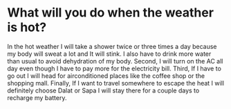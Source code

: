 # What will you do when the weather is hot?
In the hot weather I will take a shower twice or three times a day because my body will sweat a lot and It will stink. 
I also have to drink more water than usual to avoid dehydration of my body.
Second, I will turn on the AC all day even though I have to pay more for the electricity bill.
Third, If I have to go out I will head for airconditioned places like the coffee shop or the shopping mall.
Finally, If I want to travel somewhere to escape the heat I will definitely choose Dalat or Sapa I will stay there for a couple days to recharge my battery.

 